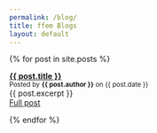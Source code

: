 ```yaml
---
permalink: /blog/
title: ffem Blogs
layout: default
---
```


{% for post in site.posts %}
<p><strong><a href="{{ post.url }}">{{ post.title }}</a></strong><br><small>Posted by <strong>{{ post.author }}</strong> on {{ post.date }}</small><br>{{ post.excerpt }}<br><a href="{{ post.url }}">Full post</a></p>
{% endfor %}

